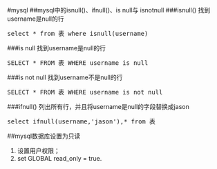 #mysql
##mysql中的isnull()、ifnull()、is null与 isnotnull
###isnull()
找到username是null的行
<pre>
select * from 表 where isnull(username)
</pre>
###is null
找到username是null的行
<pre>
SELECT * FROM 表 WHERE username is null
</pre>
###is not null
找到username不是null的行
<pre>
SELECT * FROM 表 WHERE username is not null
</pre>
###ifnull()
列出所有行，并且将username是null的字段替换成jason
<pre>
select ifnull(username,'jason'),* from 表
</pre>
##mysql数据库设置为只读
1. 设置用户权限；
2. set GLOBAL read_only = true.